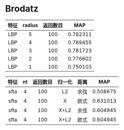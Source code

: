 # Brodatz
| 特征 | radius | 返回数目 | MAP |
|:-----:|:-------:|:-----:|:-----:|
| LBP | 5 | 100 |  0.782311 |
| LBP | 4 | 100 |  0.789455 |
| LBP | 3 | 100 |  0.781723 |
| LBP | 2 | 100 |  0.776602 |
| LBP | 1 | 100 |  0.750103 |

| 特征 | nt | 返回数目 | 归一化 | 距离 | MAP |
|:-----:|:-------:|:-----:|:-----:|:-----:|:-----:|
| sfta | 4 | 100 |  L2 | 余弦| 0.508675 |
| sfta | 4 | 100 |  X | 欧式 | 0.631013 |
| sfta | 4 | 100 |  X+L2 | 余弦 | 0.604945 |
| sfta | 4 | 100 |  X+L2 | 欧式 | 0.604945 |

